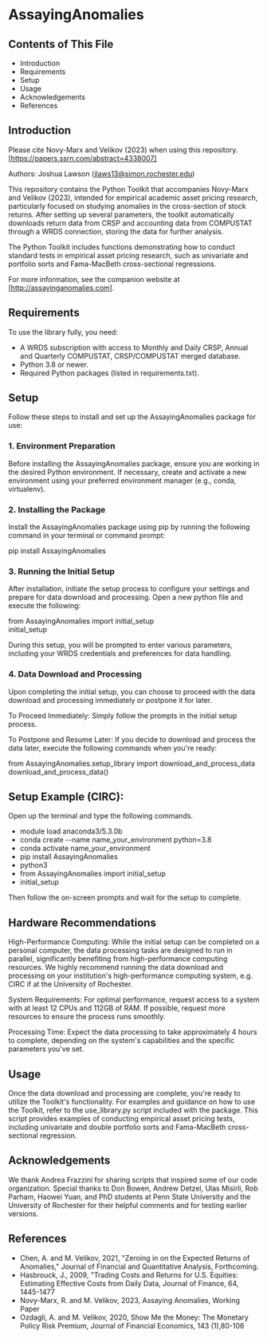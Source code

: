 # AssayingAnomalies

## Contents of This File

- Introduction
- Requirements
- Setup
- Usage
- Acknowledgements
- References

## Introduction

Please cite Novy-Marx and Velikov (2023) when using this repository. [https://papers.ssrn.com/abstract=4338007]

Authors: Joshua Lawson (jlaws13@simon.rochester.edu)

This repository contains the Python Toolkit that accompanies Novy-Marx and Velikov (2023), intended for empirical academic asset pricing research, particularly focused on studying anomalies in the cross-section of stock returns. After setting up several parameters, the toolkit automatically downloads return data from CRSP and accounting data from COMPUSTAT through a WRDS connection, storing the data for further analysis.

The Python Toolkit includes functions demonstrating how to conduct standard tests in empirical asset pricing research, such as univariate and portfolio sorts and Fama-MacBeth cross-sectional regressions.

For more information, see the companion website at [http://assayinganomalies.com].

## Requirements

To use the library fully, you need:

 - A WRDS subscription with access to Monthly and Daily CRSP, Annual and Quarterly COMPUSTAT, CRSP/COMPUSTAT merged database.
 - Python 3.8 or newer.
 - Required Python packages (listed in requirements.txt).
## Setup

Follow these steps to install and set up the AssayingAnomalies package for use:

### 1. Environment Preparation

Before installing the AssayingAnomalies package, ensure you are working in the desired Python environment. If necessary, create and activate a new environment using your preferred environment manager (e.g., conda, virtualenv).

### 2. Installing the Package

Install the AssayingAnomalies package using pip by running the following command in your terminal or command prompt:

pip install AssayingAnomalies

### 3. Running the Initial Setup

After installation, initiate the setup process to configure your settings and prepare for data download and processing. Open a new python file and execute the following:

from AssayingAnomalies import initial_setup \
initial_setup

During this setup, you will be prompted to enter various parameters, including your WRDS credentials and preferences for data handling.

### 4. Data Download and Processing

Upon completing the initial setup, you can choose to proceed with the data download and processing immediately or postpone it for later.

To Proceed Immediately: Simply follow the prompts in the initial setup process.

To Postpone and Resume Later: If you decide to download and process the data later, execute the following commands when you're ready:

from AssayingAnomalies.setup_library import download_and_process_data \
download_and_process_data()

## Setup Example (CIRC): 
Open up the terminal and type the following commands.
- module load anaconda3/5.3.0b 
- conda create --name name_your_environment python=3.8 
- conda activate name_your_environment
- pip install AssayingAnomalies
- python3
- from AssayingAnomalies import initial_setup
- initial_setup

Then follow the on-screen prompts and wait for the setup to complete. 

## Hardware Recommendations

High-Performance Computing: While the initial setup can be completed on a personal computer, the data processing tasks are designed to run in parallel, significantly benefiting from high-performance computing resources. We highly recommend running the data download and processing on your institution's high-performance computing system, e.g. CIRC if at the University of Rochester. 

System Requirements: For optimal performance, request access to a system with at least 12 CPUs and 112GB of RAM. If possible, request more resources to ensure the process runs smoothly.

Processing Time: Expect the data processing to take approximately 4 hours to complete, depending on the system's capabilities and the specific parameters you've set.

## Usage

Once the data download and processing are complete, you're ready to utilize the Toolkit's functionality. For examples and guidance on how to use the Toolkit, refer to the use_library.py script included with the package.  This script provides examples of conducting empirical asset pricing tests, including univariate and double portfolio sorts and Fama-MacBeth cross-sectional regression.

## Acknowledgements

We thank Andrea Frazzini for sharing scripts that inspired some of our code organization. Special thanks to Don Bowen, Andrew Detzel, Ulas Misirli, Rob Parham, Haowei Yuan, and PhD students at Penn State University and the University of Rochester for their helpful comments and for testing earlier versions.

## References

- Chen, A. and M. Velikov, 2021, "Zeroing in on the Expected Returns of Anomalies," Journal of Financial and Quantitative Analysis, Forthcoming.
- Hasbrouck, J., 2009, "Trading Costs and Returns for U.S. Equities: Estimating Effective Costs from Daily Data, Journal of Finance, 64, 1445-1477
- Novy-Marx, R. and M. Velikov, 2023, Assaying Anomalies, Working Paper
- Ozdagli, A. and M. Velikov, 2020, Show Me the Money: The Monetary Policy Risk Premium, Journal of Financial Economics, 143 (1),80-106

